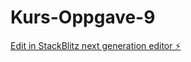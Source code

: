 # Kurs-Oppgave-9

[Edit in StackBlitz next generation editor ⚡️](https://stackblitz.com/~/github.com/Martin-koder1/Kurs-Oppgave-9)